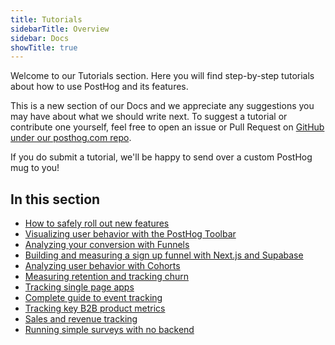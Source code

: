 ```yaml
---
title: Tutorials
sidebarTitle: Overview
sidebar: Docs
showTitle: true
---
```


Welcome to our Tutorials section. Here you will find step-by-step tutorials about how to use PostHog and its features. 

This is a new section of our Docs and we appreciate any suggestions you may have about what we should write next. To suggest a tutorial or contribute one yourself, feel free to open an issue or Pull Request on [GitHub under our posthog.com repo](https://github.com/PostHog/posthog.com).

If you do submit a tutorial, we'll be happy to send over a custom PostHog mug to you!

## In this section

- [How to safely roll out new features](/docs/tutorials/feature-flags)
- [Visualizing user behavior with the PostHog Toolbar](/docs/tutorials/toolbar)
- [Analyzing your conversion with Funnels](/docs/tutorials/funnels)
- [Building and measuring a sign up funnel with Next.js and Supabase](/docs/tutorials/nextjs-supabase-signup-funnel)
- [Analyzing user behavior with Cohorts](/docs/tutorials/cohorts)
- [Measuring retention and tracking churn](/docs/tutorials/retention)
- [Tracking single page apps](/docs/tutorials/spa)
- [Complete guide to event tracking](/docs/tutorials/actions)
- [Tracking key B2B product metrics](/docs/tutorials/b2b)
- [Sales and revenue tracking](/docs/tutorials/revenue)
- [Running simple surveys with no backend](/docs/tutorials/survey)
